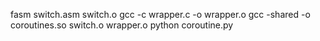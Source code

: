 fasm switch.asm switch.o
gcc -c wrapper.c -o wrapper.o
gcc -shared -o coroutines.so switch.o wrapper.o
python coroutine.py
